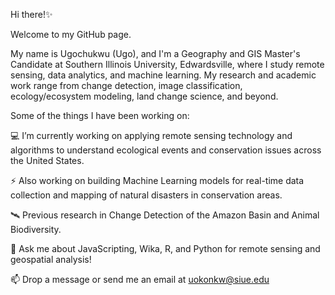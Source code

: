 Hi there!✨

Welcome to my GitHub page. 

My name is Ugochukwu (Ugo), and I'm a Geography and GIS Master's Candidate at Southern Illinois University, Edwardsville, where I study remote sensing, data analytics, and machine learning. My research and academic work range from change detection, image classification, ecology/ecosystem modeling, land change science, and beyond.

Some of the things I have been working on:


💻 I’m currently working on applying remote sensing technology and algorithms to understand ecological events and conservation issues across the United States.

⚡ Also working on building Machine Learning models for real-time data collection and mapping of natural disasters in conservation areas.

🛰 Previous research in Change Detection of the Amazon Basin and Animal Biodiversity.

💬 Ask me about JavaScripting, Wika, R, and Python for remote sensing and geospatial analysis!

📫 Drop a message or send me an email at uokonkw@siue.edu

<!---
UgochukwuUdonna/UgochukwuUdonna is a ✨ special ✨ repository because its `README.md` (this file) appears on your GitHub profile.
You can click the Preview link to take a look at your changes.
--->
